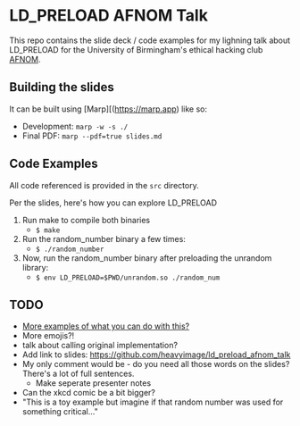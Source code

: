 # LD_PRELOAD AFNOM Talk
This repo contains the slide deck / code examples for my lighning talk about LD_PRELOAD for the University of Birmingham's ethical hacking club [AFNOM](https://afnom.net).

## Building the slides
It can be built using [Marp][(https://marp.app) like so:
* Development: `marp -w -s ./`
* Final PDF: `marp --pdf=true slides.md`

## Code Examples
All code referenced is provided in the `src` directory.

Per the slides, here's how you can explore LD_PRELOAD

1. Run make to compile both binaries
    * `$ make`
2. Run the random_number binary a few times:
    * `$ ./random_number`
3. Now, run the random_number binary after preloading the unrandom library:
    * `$ env LD_PRELOAD=$PWD/unrandom.so ./random_num`

## TODO
* [More examples of what you can do with this?](https://rafalcieslak.wordpress.com/2013/04/02/dynamic-linker-tricks-using-ld_preload-to-cheat-inject-features-and-investigate-programs/)
* More emojis?!
* talk about calling original implementation?
* Add link to slides: <https://github.com/heavyimage/ld_preload_afnom_talk>
* My only comment would be - do you need all those words on the slides? There's a lot of full sentences.
    * Make seperate presenter notes
* Can the xkcd comic be a bit bigger?
* "This is a toy example but imagine if that random number was used for something critical..."
